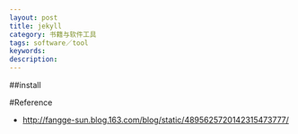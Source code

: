 ```yaml
---
layout: post
title: jekyll
category: 书籍与软件工具
tags: software／tool
keywords:
description: 
---
```

##install

#Reference
* <http://fangge-sun.blog.163.com/blog/static/4895625720142315473777/>
